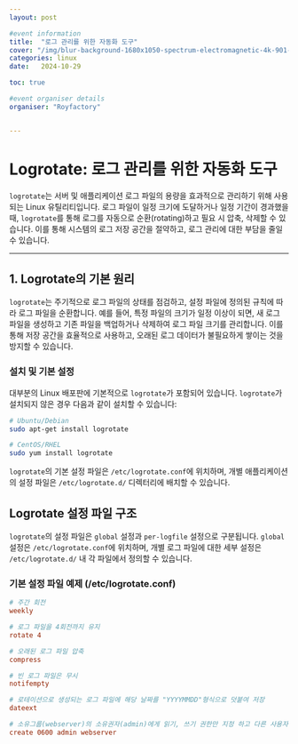 ```yaml
---
layout: post

#event information
title:  "로그 관리를 위한 자동화 도구"
cover: "/img/blur-background-1680x1050-spectrum-electromagnetic-4k-901-1.jpg"
categories: linux
date:   2024-10-29

toc: true

#event organiser details
organiser: "Royfactory"


---
```


# Logrotate: 로그 관리를 위한 자동화 도구

`logrotate`는 서버 및 애플리케이션 로그 파일의 용량을 효과적으로 관리하기 위해 사용되는 Linux 유틸리티입니다. 로그 파일이 일정 크기에 도달하거나 일정 기간이 경과했을 때, `logrotate`를 통해 로그를 자동으로 순환(rotating)하고 필요 시 압축, 삭제할 수 있습니다. 이를 통해 시스템의 로그 저장 공간을 절약하고, 로그 관리에 대한 부담을 줄일 수 있습니다.

---

## 1. Logrotate의 기본 원리

`logrotate`는 주기적으로 로그 파일의 상태를 점검하고, 설정 파일에 정의된 규칙에 따라 로그 파일을 순환합니다. 예를 들어, 특정 파일의 크기가 일정 이상이 되면, 새 로그 파일을 생성하고 기존 파일을 백업하거나 삭제하여 로그 파일 크기를 관리합니다. 이를 통해 저장 공간을 효율적으로 사용하고, 오래된 로그 데이터가 불필요하게 쌓이는 것을 방지할 수 있습니다.

### 설치 및 기본 설정

대부분의 Linux 배포판에 기본적으로 `logrotate`가 포함되어 있습니다. `logrotate`가 설치되지 않은 경우 다음과 같이 설치할 수 있습니다:

```bash
# Ubuntu/Debian
sudo apt-get install logrotate

# CentOS/RHEL
sudo yum install logrotate
```

`logrotate`의 기본 설정 파일은 `/etc/logrotate.conf`에 위치하며, 개별 애플리케이션의 설정 파일은 `/etc/logrotate.d/` 디렉터리에 배치할 수 있습니다.

## Logrotate 설정 파일 구조

`logrotate`의 설정 파일은 `global` 설정과 `per-logfile` 설정으로 구분됩니다. `global` 설정은 `/etc/logrotate.conf`에 위치하며, 개별 로그 파일에 대한 세부 설정은 `/etc/logrotate.d/` 내 각 파일에서 정의할 수 있습니다.

### 기본 설정 파일 예제 (/etc/logrotate.conf)

```conf
# 주간 회전
weekly

# 로그 파일을 4회전까지 유지
rotate 4

# 오래된 로그 파일 압축
compress

# 빈 로그 파일은 무시
notifempty

# 로테이션으로 생성되는 로그 파일에 해당 날짜를 "YYYYMMDD"형식으로 덧붙여 저장
dateext

# 소유그룹(webserver)의 소유권자(admin)에게 읽기, 쓰기 권한만 지정 하고 다른 사용자에게 권한 부여 안함
create 0600 admin webserver
```

